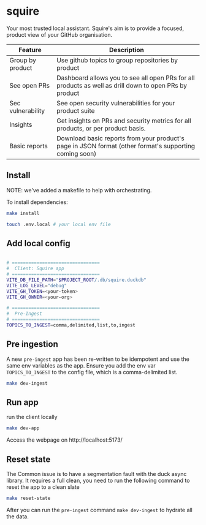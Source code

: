 # squire
Your most trusted local assistant. Squire's aim is to provide a focused, product view of your GitHub organisation.

| Feature           | Description                                                                                            |
|-------------------|--------------------------------------------------------------------------------------------------------|
| Group by product  | Use github topics to group repositories by product                                                     |
| See open PRs      | Dashboard allows you to see all open PRs for all products as well as drill down to open PRs by product |
| Sec vulnerability | See open security vulnerabilities for your product suite                                               |  
| Insights          | Get insights on PRs and security metrics for all products, or per product basis.                       |
| Basic reports     | Download basic reports from your product's page in JSON format (other format's supporting coming soon) |

## Install 
NOTE: we've added a makefile to help with orchestrating.

To install dependencies:

```bash
make install

touch .env.local # your local env file
```

## Add local config

```bash

# ================================
#  Client: Squire app
# ================================
VITE_DB_FILE_PATH="$PROJECT_ROOT/.db/squire.duckdb"
VITE_LOG_LEVEL="debug"
VITE_GH_TOKEN=<your-token>
VITE_GH_OWNER=<your-org>

# ================================
#  Pre-Ingest
# ================================
TOPICS_TO_INGEST=comma,delimited,list,to,ingest

```

## Pre ingestion 
A new `pre-ingest` app has been re-written to be idempotent
and use the same env variables as the app. Ensure you add the env var `TOPICS_TO_INGEST` to the config file,
which is a comma-delimited list.

```bash
make dev-ingest
```

## Run app
run the client locally

```bash
make dev-app
```

Access the webpage on http://localhost:5173/


## Reset state
The Common issue is to have a segmentation fault with the duck async library.
It requires a full clean, you need to run the following command to reset the app to a clean slate

```bash
make reset-state
```

After you can run the `pre-ingest` command `make dev-ingest` to hydrate all the data.